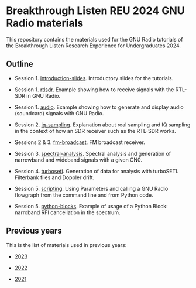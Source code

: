 # Breakthrough Listen REU 2024 GNU Radio materials

This repository contains the materials used for the GNU Radio tutorials
of the Breakthrough Listen Research Experience for Undergraduates 2024.

## Outline

* Session 1. [introduction-slides](introduction-slides). Introductory slides for
  the tutorials.

* Session 1. [rtlsdr](rtlsdr). Example showing how to receive signals with the
  RTL-SDR in GNU Radio.

* Session 1. [audio](audio). Example showing how to generate and display audio
  (soundcard) signals with GNU Radio.

* Session 2. [iq-sampling](iq-sample). Explanation about real sampling and IQ
  sampling in the context of how an SDR receiver such as the RTL-SDR works.
  
* Sessions 2 & 3. [fm-broadcast](fm-broadcast). FM broadcast receiver.

* Session 3. [spectral-analysis](spectral-analysis). Spectral analysis and
  generation of narrowband and wideband signals with a given CN0.
  
* Session 4. [turboseti](turboseti). Generation of data for analysis with
  turboSETI. Filterbank files and Doppler drift.

* Session 5. [scripting](scripting). Using Parameters and calling a GNU Radio
  flowgraph from the command line and from Python code.

* Session 5. [python-blocks](python-blocks). Example of usage of a Python Block:
  narroband RFI cancellation in the spectrum.

## Previous years

This is the list of materials used in previous years:

* [2023](https://github.com/daniestevez/reu-2023)

* [2022](https://github.com/daniestevez/reu-2022)

* [2021](https://github.com/daniestevez/reu-2021)
